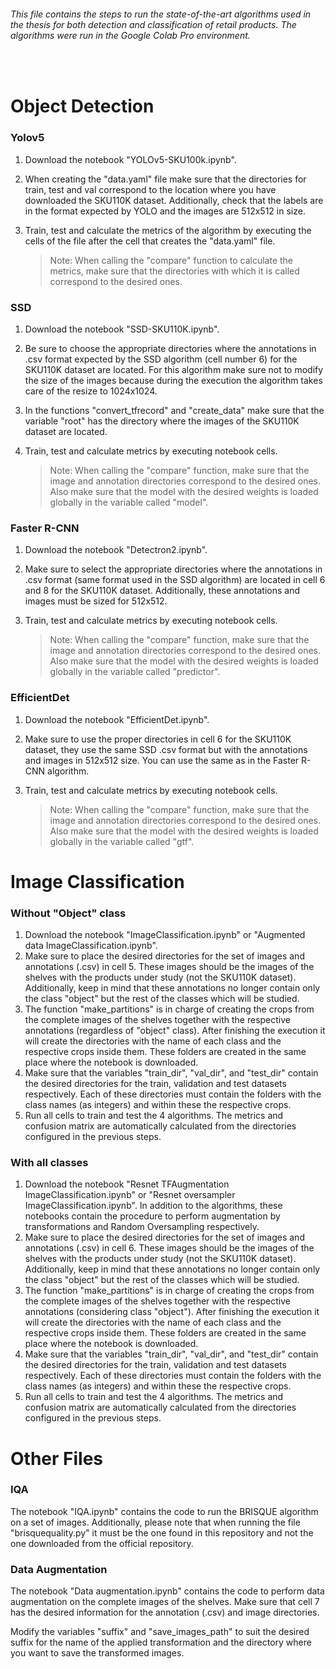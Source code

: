 ###### This file contains the steps to run the state-of-the-art algorithms used in the thesis for both detection and classification of retail products. The algorithms were run in the Google Colab Pro environment.
&nbsp; 
# Object Detection

### Yolov5

1. Download the notebook "YOLOv5-SKU100k.ipynb".
2. When creating the "data.yaml" file make sure that the directories for train, test and val correspond to the location where you have downloaded the SKU110K dataset. Additionally, check that the labels are in the format expected by YOLO and the images are 512x512 in size.
3. Train, test and calculate the metrics of the algorithm by executing the cells of the file after the cell that creates the "data.yaml" file.

    > Note: When calling the "compare" function to calculate the metrics, make sure that the directories with which it is called correspond to the desired ones.

### SSD

1. Download the notebook "SSD-SKU110K.ipynb".
2. Be sure to choose the appropriate directories where the annotations in .csv format expected by the SSD algorithm (cell number 6) for the SKU110K dataset are located. For this algorithm make sure not to modify the size of the images because during the execution the algorithm takes care of the resize to 1024x1024.
3. In the functions "convert_tfrecord" and "create_data" make sure that the variable "root" has the directory where the images of the SKU110K dataset are located.
4. Train, test and calculate metrics by executing notebook cells.

    > Note: When calling the "compare" function, make sure that the image and annotation directories correspond to the desired ones. Also make sure that the model with the desired weights is loaded globally in the variable called "model".

### Faster R-CNN
1. Download the notebook "Detectron2.ipynb".
2. Make sure to select the appropriate directories where the annotations in .csv format (same format used in the SSD algorithm) are located in cell 6 and 8 for the SKU110K dataset. Additionally, these annotations and images must be sized for 512x512.
3. Train, test and calculate metrics by executing notebook cells.

    > Note: When calling the "compare" function, make sure that the image and annotation directories correspond to the desired ones. Also make sure that the model with the desired weights is loaded globally in the variable called "predictor".

### EfficientDet
1. Download the notebook "EfficientDet.ipynb".
2. Make sure to use the proper directories in cell 6 for the SKU110K dataset, they use the same SSD .csv format but with the annotations and images in 512x512 size. You can use the same as in the Faster R-CNN algorithm.
3. Train, test and calculate metrics by executing notebook cells.

    > Note: When calling the "compare" function, make sure that the image and annotation directories correspond to the desired ones. Also make sure that the model with the desired weights is loaded globally in the variable called "gtf".


# Image Classification

### Without "Object" class
1. Download the notebook "ImageClassification.ipynb" or "Augmented data ImageClassification.ipynb".
2. Make sure to place the desired directories for the set of images and annotations (.csv) in cell 5. These images should be the images of the shelves with the products under study (not the SKU110K dataset). Additionally, keep in mind that these annotations no longer contain only the class "object" but the rest of the classes which will be studied.
3. The function "make_partitions" is in charge of creating the crops from the complete images of the shelves together with the respective annotations (regardless of "object" class). After finishing the execution it will create the directories with the name of each class and the respective crops inside them. These folders are created in the same place where the notebook is downloaded.
4. Make sure that the variables "train_dir", "val_dir", and "test_dir" contain the desired directories for the train, validation and test datasets respectively. Each of these directories must contain the folders with the class names (as integers) and within these the respective crops.
5. Run all cells to train and test the 4 algorithms. The metrics and confusion matrix are automatically calculated from the directories configured in the previous steps.

### With all classes
1. Download the notebook "Resnet TFAugmentation ImageClassification.ipynb" or "Resnet oversampler ImageClassification.ipynb". In addition to the algorithms, these notebooks contain the procedure to perform augmentation by transformations and Random Oversampling respectively.
2. Make sure to place the desired directories for the set of images and annotations (.csv) in cell 6. These images should be the images of the shelves with the products under study (not the SKU110K dataset). Additionally, keep in mind that these annotations no longer contain only the class "object" but the rest of the classes which will be studied.
3. The function "make_partitions" is in charge of creating the crops from the complete images of the shelves together with the respective annotations (considering class "object"). After finishing the execution it will create the directories with the name of each class and the respective crops inside them. These folders are created in the same place where the notebook is downloaded.
4. Make sure that the variables "train_dir", "val_dir", and "test_dir" contain the desired directories for the train, validation and test datasets respectively. Each of these directories must contain the folders with the class names (as integers) and within these the respective crops.
5. Run all cells to train and test the 4 algorithms. The metrics and confusion matrix are automatically calculated from the directories configured in the previous steps.


# Other Files
### IQA
The notebook "IQA.ipynb" contains the code to run the BRISQUE algorithm on a set of images. Additionally, please note that when running the file "brisquequality&#46;py" it must be the one found in this repository and not the one downloaded from the official repository. 

### Data Augmentation
The notebook "Data augmentation.ipynb" contains the code to perform data augmentation on the complete images of the shelves. Make sure that cell 7 has the desired information for the annotation (.csv) and image directories. 

Modify the variables "suffix" and "save_images_path" to suit the desired suffix for the name of the applied transformation and the directory where you want to save the transformed images.


